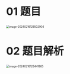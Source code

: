 # 01 题目

<img src="C:\Users\51532\AppData\Roaming\Typora\typora-user-images\image-20240216125502904.png" alt="image-20240216125502904" style="zoom:50%;" />



# 02 题目解析

<img src="C:\Users\51532\AppData\Roaming\Typora\typora-user-images\image-20240216125441865.png" alt="image-20240216125441865" style="zoom:50%;" />